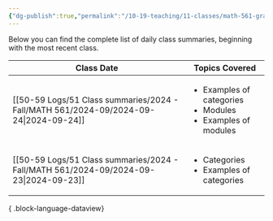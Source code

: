 ```yaml
---
{"dg-publish":true,"permalink":"/10-19-teaching/11-classes/math-561-graduate-algebra/2024-fall/daily-class-summaries/","updated":"2024-09-25T15:34:20-07:00"}
---
```


Below you can find the complete list of daily class summaries, beginning with the most recent class.

| Class Date                                                                               | Topics Covered                                                                       |
| ---------------------------------------------------------------------------------------- | ------------------------------------------------------------------------------------ |
| [[50-59 Logs/51 Class summaries/2024 - Fall/MATH 561/2024-09/2024-09-24\|2024-09-24]] | <ul><li>Examples of categories</li><li>Modules</li><li>Examples of modules</li></ul> |
| [[50-59 Logs/51 Class summaries/2024 - Fall/MATH 561/2024-09/2024-09-23\|2024-09-23]] | <ul><li>Categories</li><li>Examples of categories</li></ul>                          |

{ .block-language-dataview}
